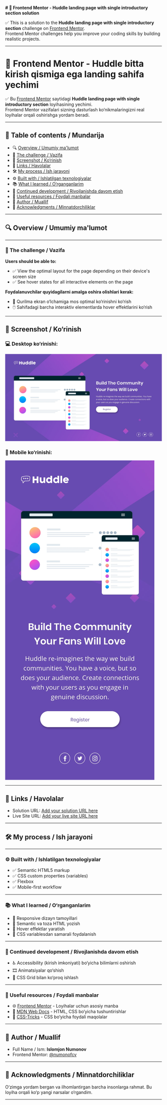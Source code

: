 **# 📌 Frontend Mentor - Huddle landing page with single introductory section solution**

✅ This is a solution to the **Huddle landing page with single introductory section** challenge on [Frontend Mentor](https://www.frontendmentor.io/challenges/huddle-landing-page-with-a-single-introductory-section-B_2Wvxgi0).  
Frontend Mentor challenges help you improve your coding skills by building realistic projects.

---

# 📌 Frontend Mentor - Huddle bitta kirish qismiga ega landing sahifa yechimi

✅ Bu [Frontend Mentor](https://www.frontendmentor.io/challenges/huddle-landing-page-with-a-single-introductory-section-B_2Wvxgi0) saytidagi **Huddle landing page with single introductory section** loyihasining yechimi.  
Frontend Mentor vazifalari sizning dasturlash ko‘nikmalaringizni real loyihalar orqali oshirishga yordam beradi.

---

## 📂 Table of contents / Mundarija

- 🔍 [Overview / Umumiy ma'lumot](#-overview--umumiy-malumot)
- 🎯 [The challenge / Vazifa](#-the-challenge--vazifa)
- 📸 [Screenshot / Ko‘rinish](#-screenshot--korinish)
- 🔗 [Links / Havolalar](#-links--havolalar)
- 🛠️ [My process / Ish jarayoni](#-my-process--ish-jarayoni)
- ⚙️ [Built with / Ishlatilgan texnologiyalar](#-built-with--ishlatilgan-texnologiyalar)
- 📚 [What I learned / O‘rganganlarim](#-what-i-learned--organganlarim)
- 🚀 [Continued development / Rivojlanishda davom etish](#-continued-development--rivojlanishda-davom-etish)
- 📎 [Useful resources / Foydali manbalar](#-useful-resources--foydali-manbalar)
- 👤 [Author / Muallif](#-author--muallif)
- 🙏 [Acknowledgments / Minnatdorchiliklar](#-acknowledgments--minnatdorchiliklar)

---

## 🔍 Overview / Umumiy ma'lumot

---

### 🎯 The challenge / Vazifa

**Users should be able to:**

- ✅ View the optimal layout for the page depending on their device's screen size  
- ✅ See hover states for all interactive elements on the page

**Foydalanuvchilar quyidagilarni amalga oshira olishlari kerak:**

- 📱 Qurilma ekran o‘lchamiga mos optimal ko‘rinishni ko‘rish  
- 🖱️ Sahifadagi barcha interaktiv elementlarda hover effektlarini ko‘rish

---

## 📸 Screenshot / Ko‘rinish

### 💻 Desktop ko‘rinishi:
![Desktop design](./design/desktop-design.jpg)

### 📱 Mobile ko‘rinishi:
![Mobile design](./design/mobile-design.jpg)

---

## 🔗 Links / Havolalar

- Solution URL: [Add your solution URL here](#)
- Live Site URL: [Add your live site URL here](#)

---

## 🛠️ My process / Ish jarayoni

---

### ⚙️ Built with / Ishlatilgan texnologiyalar

- ✅ Semantic HTML5 markup
- ✅ CSS custom properties (variables)
- ✅ Flexbox
- ✅ Mobile-first workflow

---

### 📚 What I learned / O‘rganganlarim

- 🔹 Responsive dizayn tamoyillari
- 🔹 Semantic va toza HTML yozish
- 🔹 Hover effektlar yaratish
- 🔹 CSS variablesdan samarali foydalanish

---

### 🚀 Continued development / Rivojlanishda davom etish

- ♿ Accessibility (kirish imkoniyati) bo‘yicha bilimlarni oshirish
- 🎞️ Animatsiyalar qo‘shish
- 🧩 CSS Grid bilan ko‘proq ishlash

---

### 📎 Useful resources / Foydali manbalar

- 🌐 [Frontend Mentor](https://www.frontendmentor.io) - Loyihalar uchun asosiy manba
- 📖 [MDN Web Docs](https://developer.mozilla.org) - HTML, CSS bo‘yicha tushuntirishlar
- 📰 [CSS-Tricks](https://css-tricks.com) - CSS bo‘yicha foydali maqolalar

---

## 👤 Author / Muallif

- Full Name / Ism: **Islomjon Numonov**
- Frontend Mentor: [@numonofcv](https://www.frontendmentor.io/profile/numonofcv)

---

## 🙏 Acknowledgments / Minnatdorchiliklar

O‘zimga yordam bergan va ilhomlantirgan barcha insonlarga rahmat. Bu loyiha orqali ko‘p yangi narsalar o‘rgandim.

---

